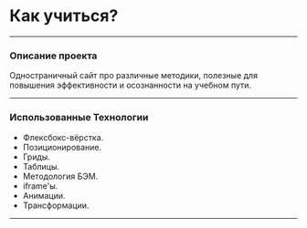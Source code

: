 # Как учиться?
---
### Описание проекта
Одностраничный сайт про различные методики, полезные для повышения эффективности и осознанности на учебном пути.

---

### Использованные Технологии
* Флексбокс-вёрстка.
* Позиционирование.
* Гриды.
* Таблицы.
* Методология БЭМ.
* iframe'ы.
* Анимации.
* Трансформации.
---

